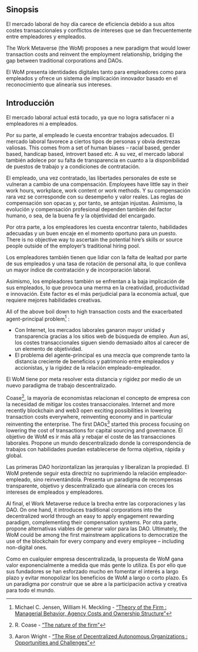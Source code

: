 

## Sinopsis

El mercado laboral de hoy día carece de eficiencia debido a sus altos costes transaccionales<sup id="fnref:1"><a href="#fn:1" class="footnote-ref"></a></sup><sup id="fnref:2"><a href="#fn:2" class="footnote-ref"></a></sup><sup id="fnref:3"><a href="#fn:3" class="footnote-ref"></a></sup> y conflictos de intereses que se dan frecuentemente entre empleadores y empleados.

The Work Metaverse (the WoM) proposes a new paradigm that would lower transaction costs and reinvent the employment relationship, bridging the gap between traditional corporations and DAOs.

El WoM presenta identidades digitales tanto para empleadores como para empleados y ofrece un sistema de implicación innovador basado en el reconocimiento que alinearía sus intereses.

## Introducción

El mercado laboral actual está tocado, ya que no logra satisfacer ni a empleadores ni a empleados.

Por su parte, al empleado le cuesta encontrar trabajos adecuados. El mercado laboral favorece a ciertos tipos de personas y obvia destrezas valiosas. This comes from a set of human biases – racial based, gender based, handicap based, introvert based etc. A su vez, el mercado laboral también adolece por su falta de transparencia en cuanto a la disponibilidad de puestos de trabajo y a condiciones de contratación.

El empleado, una vez contratado, las libertades personales de este se vulneran a cambio de una compensación. Employees have little say in their work hours, workplace, work content or work methods. Y su compensación rara vez se corresponde con su desempeño y valor reales. Las reglas de compensación son opacas y, por tanto, se antojan injustas. Asimismo, la evolución y compensación profesional dependen también del factor humano, o sea, de la buena fe y la objetividad del encargado.

Por otra parte, a los empleadores les cuesta encontrar talento, habilidades adecuadas y un buen encaje en el momento oportuno para un puesto. There is no objective way to ascertain the potential hire’s skills or source people outside of the employer’s traditional hiring pool.

Los empleadores también tienen que lidiar con la falta de lealtad por parte de sus empleados y una tasa de rotación de personal alta, lo que conlleva un mayor índice de contratación y de incorporación laboral.

Asimismo, los empleadores también se enfrentan a la baja implicación de sus empleados, lo que provoca una merma en la creatividad, productividad e innovación. Este factor es el más perjudicial para la economía actual, que requiere mejores habilidades creativas.

All of the above boil down to high transaction costs and the exacerbated agent-principal problem[^4] :

- Con Internet, los mercados laborales ganaron mayor unidad y transparencia gracias a los sitios web de búsqueda de empleo. Aun así, los costes transaccionales siguen siendo demasiado altos al carecer de un elemento de objetividad.
- El problema del agente-principal es una mezcla que comprende tanto la distancia creciente de beneficios y patrimonio entre empleados y accionistas, y la rigidez de la relación empleado-empleador.

El WoM tiene por meta resolver esta distancia y rigidez por medio de un nuevo paradigma de trabajo descentralizado.

Coase[^5], la mayoría de economistas relacionan el concepto de empresa con la necesidad de mitigar los costes transaccionales. Internet and more recently blockchain and web3 open exciting possibilities in lowering transaction costs everywhere, reinventing economy and in particular reinventing the enterprise. The first DAOs[^6] started this process focusing on lowering the cost of transactions for capital sourcing and governance. El objetivo de WoM es ir más allá y rebajar el coste de las transacciones laborales. Propone un mundo descentralizado donde la correspondencia de trabajos con habilidades puedan establecerse de forma objetiva, rápida y global.

Las primeras DAO horizontalizan las jerarquías y liberalizan la propiedad. El WoM pretende seguir esta directriz no suprimiendo la relación empleador-empleado, sino reinventándola. Presenta un paradigma de recompensas transparente, objetivo y descentralizado que alinearía con creces los intereses de empleados y empleadores.

Al final, el Work Metaverse reduce la brecha entre las corporaciones y las DAO. On one hand, it introduces traditional corporations into the decentralized world through an easy to apply engagement rewarding paradigm, complementing their compensation systems. Por otra parte, propone alternativas viables de generar valor para las DAO. Ultimately, the WoM could be among the first mainstream applications to democratize the use of the blockchain for every company and every employee – including non-digital ones.

Como en cualquier empresa descentralizada, la propuesta de WoM gana valor exponencialmente a medida que más gente lo utiliza. Es por ello que sus fundadores se han esforzado mucho en fomentar el interés a largo plazo y evitar monopolizar los beneficios de WoM a largo o corto plazo. Es un paradigma por construir que se abre a la participación activa y creativa para todo el mundo.


[^1]: Suzanne Young - [“Transaction Cost Economics”](https://www.academia.edu/24703426/Transaction_Cost_Economics)
[^2]: Jan Drahokoupil, Agnieszka Piasna - [“Work in the Platform Economy: Beyond Lower Transaction Costs”](https://www.intereconomics.eu/contents/year/2017/number/6/article/work-in-the-platform-economy-beyond-lower-transaction-costs.html)
[^3]: Seth C. Oranburg, Liya Palagashvili - [“Transaction Cost Economics, Labor Law and the Gig Economy”](https://dsc.duq.edu/cgi/viewcontent.cgi?article=1115&context=law-faculty-scholarship)
[^4]: Michael C. Jensen, William H. Meckling - [“Theory of the Firm : Managerial Behavior, Agency Costs and Ownership Structure”](https://www.sfu.ca/~wainwrig/Econ400/jensen-meckling.pdf)
[^5]: R. Coase - [“The nature of the firm”](http://econdse.org/wp-content/uploads/2014/09/firm-coase.pdf)
[^6]: Aaron Wright - [“The Rise of Decentralized Autonomous Organizations : Opportunities and Challenges”](https://stanford-jblp.pubpub.org/pub/rise-of-daos/release/1)

